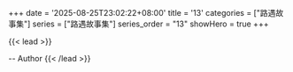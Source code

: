 +++
date = '2025-08-25T23:02:22+08:00'
title = '13'
categories = ["路遇故事集"]
series = ["路遇故事集"]
series_order = "13"
showHero = true
+++

{{< lead >}}

-- Author
{{< /lead >}}
